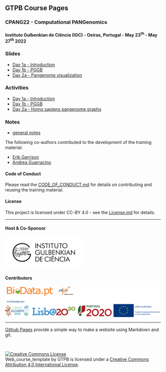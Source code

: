 ## GTPB Course Pages

### CPANG22 - Computational PANGenomics

####  Instituto Gulbenkian de Ciência (IGC) - Oeiras, Portugal - May 23<sup>th</sup> - May 27<sup>th</sup> 2022

### Slides
- [Day 1a - Introduction](https://docs.google.com/presentation/d/179JM29BzhAM1Z7NkKCyiB9OTVUbKoFs4IPKoN4W4ZyU/edit?usp=sharing)
- [Day 1b - PGGB](https://docs.google.com/presentation/d/1DQkVZ4eH0WbUvXbu8RqAAbcNoVBVEBWVky2ISIIF_9U/edit?usp=sharing)
- [Day 2a - Pangenome visualization](https://docs.google.com/presentation/d/1WctQlD2cF1_6Ck0M4gBzmI0U5KG5zAd9joQ1aXKIcs4/edit?usp=sharing)

### Activities
- [Day 1a - Introduction](https://hackmd.io/@AndreaGuarracino/SJQ1XPGD9)
- [Day 1b - PGGB](https://hackmd.io/@AndreaGuarracino/S1Qbe27v5)
- [Day 2a - Homo sapiens pangenome graphs](https://hackmd.io/@AndreaGuarracino/r1dyQA7Dq)

### Notes
- [general notes](https://hackmd.io/@i-Mv45MZTMa2ZQH2rMAArQ/cpang22notes)

The following co-authors contributed to the development of the training material.

* [Erik Garrison](https://github.com/ekg)
* [Andrea Guarracino](https://github.com/AndreaGuarracino)

<!---

## COURSE_SHORT - COURSE_EXTENDED_NAME

###  Instituto Gulbenkian de Ciência (IGC) - Oeiras, Portugal - MONTH DAY<sup>th</sup> - MONTH DAY<sup>th</sup> YEAR
Go to the [course oficial website](http://gtpb.igc.gulbenkian.pt/bicourses/YEAR/COURSE_SHORT/)

---

#### Co-Authorship

The following co-authors contributed to the development of the training material.

* [CO-AUTHOR_1](https://github.com/CO-AUTHOR_1)
* [CO-AUTHOR_2](https://github.com/CO-AUTHOR_2)

#### Course Webpage
This is the link to the [course webpage](http://gtpb.igc.gulbenkian.pt/bicourses/YEAR/COURSE_SHORT/), for further information about the course.

--->

#### Code of Conduct
Please read the [CODE_OF_CONDUCT.md](./CODE_OF_CONDUCT.md) for details on contributing and reusing the training material.

#### License
This project is licensed under CC-BY 4.0 - see the [License.md](License.md) for details.

---

#### Host & Co-Sponsor

<a href="http://www.igc.gulbenkian.pt/"><img src="./assets/readme_img/Logo_IGC_2014.png" alt="Instituto Gulbenkian de Ciência" width="250px"></a>

#### Contributors

<a href="https://biodata.pt/"><img src="./assets/readme_img/BIoData_and_co-financiadores.png" alt="Instituto Gulbenkian de Ciência" width="500px"></a>

---

[Github Pages](https://pages.github.com) provide a simple way to make a website using Markdown and git.

<br/>

<a rel="license" href="http://creativecommons.org/licenses/by/4.0/"><img alt="Creative Commons License" style="border-width:0" src="https://i.creativecommons.org/l/by/4.0/88x31.png" /></a><br /><span xmlns:dct="http://purl.org/dc/terms/" property="dct:title">Web_course_template</span> by <span xmlns:cc="http://creativecommons.org/ns#" property="cc:attributionName">GTPB</span> is licensed under a <a rel="license" href="http://creativecommons.org/licenses/by/4.0/">Creative Commons Attribution 4.0 International License</a>.
